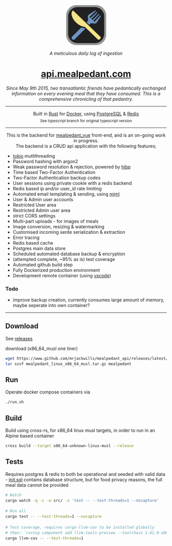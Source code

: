 <p align="center">
 <img src='./.github/logo.svg' width='125px'/>
</p>

<p align="center">
 <em>A meticulous daily log of ingestion</em>
 <h1 align="center">
 <a href='https://api.mealpedant.com' target='_blank' rel='noopener noreferrer'>api.mealpedant.com</a>
  </h1>
</p>

<p align="center"><em>Since May 9th 2015, two transatlantic friends have pedantically exchanged information on every evening meal that they have consumed. This is a comprehensive chronicling of that pedantry.</em></p>
<hr>


<p align="center">
	Built in <a href='https://www.rust-lang.org/' target='_blank' rel='noopener noreferrer'>Rust</a>
	for <a href='https://www.docker.com/' target='_blank' rel='noopener noreferrer'>Docker</a>,
	using <a href='https://www.postgresql.org/' target='_blank' rel='noopener noreferrer'>PostgreSQL</a>
	& <a href='https://www.redis.io/' target='_blank' rel='noopener noreferrer'>Redis</a> 
	<br>
	<sub> See typescript branch for original typescript version</sub>
</p>

<hr>

<p align="center">
	This is the backend for <a href='https://www.github.com/mrjackwills/mealpedant_vue' target='_blank' rel='noopener noreferrer'>mealpedant_vue</a> front-end, and is an on-going work in progress.
	<br>
	The backend is a CRUD api application with the following features;
	<ul>
	<li> <a href='https://www.tokio.rs' target='_blank' rel='noopener noreferrer'>tokio</a> mutlithreading</a>
		<li>Password hashing with argon2</li>
		<li>Weak password resolution & rejection, powered by <a href='https://haveibeenpwned.com/' target='_blank' rel='noopener noreferrer'>hibp</a></li>
		<li>Time based Two-Factor Authentication</li>
		<li>Two-Factor Authentication backup codes</li>
		<li>User sessions using private cookie with a redis backend</li>
		<li>Redis based ip and/or user_id rate limiting</li>
		<li>Automated email templating & sending, using <a href='https://mjml.io/' target='_blank' rel='noopener noreferrer'>mjml</a></li>
		<li>User & Admin user accounts</li>
		<li>Restricted User area</li>
		<li>Restricted Admin user area</li>
		<li>strict CORS settings</li>
		<li>Multi-part uploads - for images of meals</li>
		<li>Image conversion, resizing & watermarking</li>
		<li>Customised incoming serde serialization & extraction</li>
		<li>Error tracing</li>
		<li>Redis based cache</li>
		<li>Postgres main data store</li>
		<li>Scheduled automated database backup & encryption</li>
		<li>(attempted complete, ~95% as is) test coverage</li>
		<li>Automated github build step</li>
		<li>Fully Dockerized production environment</li>
		<li>Development remote container (using <a href="https://code.visualstudio.com/docs/remote/containers" target='_blank' rel='noopener noreferrer'>vscode</a>)</li>
	</ul>
<p>

### Todo
+ improve backup creation, currently consumes large amount of memory, maybe seperate into own container?
---

## Download

See <a href="https://github.com/mrjackwills/mealpedant_api/releases" target='_blank' rel='noopener noreferrer'>releases</a>

download (x86_64_musl one liner)

```bash
wget https://www.github.com/mrjackwills/mealpedant_api/releases/latest/download/mealpedant_linux_x86_64_musl.tar.gz &&
tar xzvf mealpedant_linux_x86_64_musl.tar.gz mealpedant
```

## Run

Operate docker compose containers via

```bash
./run.sh
```

## Build

Build using cross-rs, for x86_64 linux musl targets, in order to run in an Alpine based container

```bash
cross build --target x86_64-unknown-linux-musl --release
```

## Tests

Requires postgres & redis to both be operational and seeded with valid data - <a href="https://github.com/mrjackwills/mealpedant_api/src/database/postgres/init.sql" target='_blank' rel='noopener noreferrer'>init.sql</a> contains database structure, but for food privacy reasons, the full meal data cannot be provided

```bash
# Watch
cargo watch -q -c -w src/ -x 'test -- --test-threads=1 --nocapture'

# Run all 
cargo test -- --test-threads=1 --nocapture

# Test coverage, requires cargo-llvm-cov to be installed globally
# then: `rustup component add llvm-tools-preview --toolchain 1.61.0-x86_64-unknown-linux-gnu
cargo llvm-cov -- --test-threads=1
```
